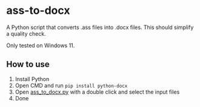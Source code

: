 # ass-to-docx

A Python script that converts .ass files into .docx files. This should simplify a quality check.

Only tested on Windows 11.

## How to use

1. Install Python
2. Open CMD and run `pip install python-docx`
3. Open [ass_to_docx.py](https://github.com/Ninelpienel/ass-to-docx/blob/main/ass_to_docx.py) with a double click and select the input files
4. Done
